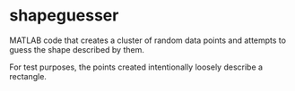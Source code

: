 shapeguesser
============

MATLAB code that creates a cluster of random data points and attempts to guess the shape described by them.

For test purposes, the points created intentionally loosely describe a rectangle.
